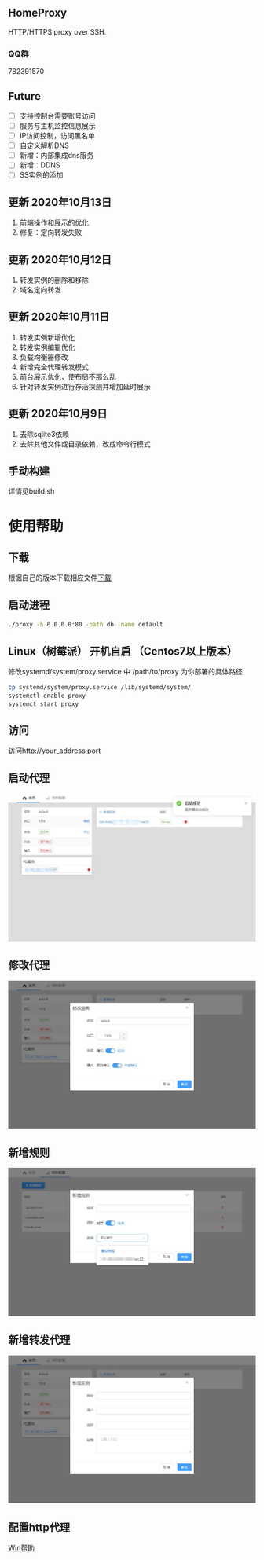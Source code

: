 ## HomeProxy
HTTP/HTTPS proxy over SSH.

### QQ群
782391570

## Future
- [ ] 支持控制台需要账号访问
- [ ] 服务与主机监控信息展示
- [ ] IP访问控制，访问黑名单
- [ ] 自定义解析DNS
- [ ] 新增：内部集成dns服务
- [ ] 新增：DDNS
- [ ] SS实例的添加

## 更新 2020年10月13日 
1. 前端操作和展示的优化
2. 修复：定向转发失败

## 更新 2020年10月12日
1. 转发实例的删除和移除
2. 域名定向转发

## 更新 2020年10月11日
1. 转发实例新增优化
2. 转发实例编辑优化
3. 负载均衡器修改
4. 新增完全代理转发模式
5. 前台展示优化，使布局不那么乱
6. 针对转发实例进行存活探测并增加延时展示

## 更新 2020年10月9日
1. 去除sqlite3依赖 
2. 去除其他文件或目录依赖，改成命令行模式

## 手动构建
详情见build.sh

# 使用帮助
## 下载
根据自己的版本下载相应文件[下载](https://gitee.com/Dukeshi/home-proxy/releases)

## 启动进程
```bash
./proxy -h 0.0.0.0:80 -path db -name default
```
## Linux（树莓派） 开机自启 （Centos7以上版本）
修改systemd/system/proxy.service 中 /path/to/proxy 为你部署的具体路径

```bash
cp systemd/system/proxy.service /lib/systemd/system/
systemctl enable proxy
systemct start proxy
```
## 访问
访问http://your_address:port

## 启动代理
![](/pic/start.jpg)

## 修改代理
![](/pic/modify_server.jpg)

## 新增规则
![](/pic/add_role.jpg)

## 新增转发代理
![](/pic/add_instance.jpg)

## 配置http代理
[Win帮助](https://jingyan.baidu.com/article/72ee561a053a87e16138dfed.html)